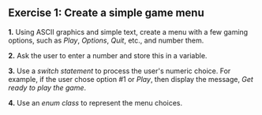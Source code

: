 ## Exercise 1: Create a simple game menu

<b>1.</b> Using ASCII graphics and simple text, create a menu with a few gaming options, such as <i>Play</i>, <i>Options</i>, <i>Quit</i>, etc., and number them.

<b>2.</b> Ask the user to enter a number and store this in a variable. 

<b>3.</b> Use a <i>switch statement</i> to process the user's numeric choice. For example, if the user chose option #1 or <i>Play</i>, then display the message, <i>Get ready to play the game</i>.

<b>4.</b> Use an <i>enum class</i> to represent the menu choices.

